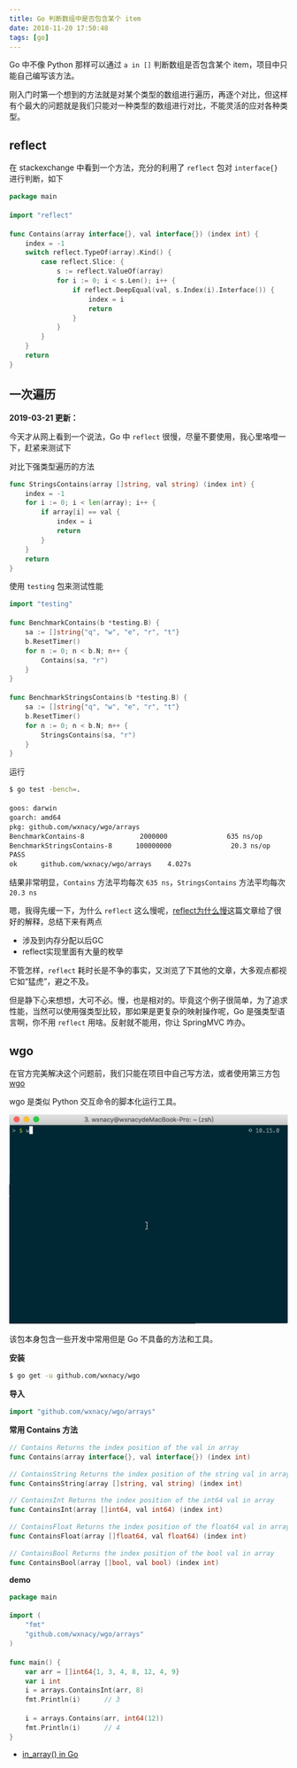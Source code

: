 ```yaml
---
title: Go 判断数组中是否包含某个 item
date: 2018-11-20 17:50:48
tags: [go]
---
```


Go 中不像 Python 那样可以通过 `a in []` 判断数组是否包含某个 item，项目中只能自己编写该方法。

<!-- more -->
<!-- toc -->

刚入门时第一个想到的方法就是对某个类型的数组进行遍历，再逐个对比，但这样有个最大的问题就是我们只能对一种类型的数组进行对比，不能灵活的应对各种类型。

## reflect

在 stackexchange 中看到一个方法，充分的利用了 `reflect` 包对 `interface{}` 进行判断，如下

```go
package main

import "reflect"

func Contains(array interface{}, val interface{}) (index int) {
    index = -1
    switch reflect.TypeOf(array).Kind() {
        case reflect.Slice: {
            s := reflect.ValueOf(array)
            for i := 0; i < s.Len(); i++ {
                if reflect.DeepEqual(val, s.Index(i).Interface()) {
                    index = i
                    return
                }
            }
        }
    }
    return
}

```

## 一次遍历

**2019-03-21 更新：**

今天才从网上看到一个说法，Go 中 `reflect` 很慢，尽量不要使用，我心里咯噔一下，赶紧来测试下

对比下强类型遍历的方法

```go
func StringsContains(array []string, val string) (index int) {
    index = -1
    for i := 0; i < len(array); i++ {
        if array[i] == val {
            index = i
            return
        }
    }
    return
}
```

使用 `testing` 包来测试性能

```go
import "testing"

func BenchmarkContains(b *testing.B) {
    sa := []string{"q", "w", "e", "r", "t"}
    b.ResetTimer()
    for n := 0; n < b.N; n++ {
        Contains(sa, "r")
    }
}

func BenchmarkStringsContains(b *testing.B) {
    sa := []string{"q", "w", "e", "r", "t"}
    b.ResetTimer()
    for n := 0; n < b.N; n++ {
        StringsContains(sa, "r")
    }
}

```

运行

```bash
$ go test -bench=.

goos: darwin
goarch: amd64
pkg: github.com/wxnacy/wgo/arrays
BenchmarkContains-8              2000000               635 ns/op
BenchmarkStringsContains-8      100000000               20.3 ns/op
PASS
ok      github.com/wxnacy/wgo/arrays    4.027s
```

结果非常明显，`Contains` 方法平均每次 `635 ns`，`StringsContains` 方法平均每次 `20.3 ns`

嗯，我得先缓一下，为什么 `reflect` 这么慢呢，[reflect为什么慢](http://legendtkl.com/2016/08/06/reflect-inside/)这篇文章给了很好的解释，总结下来有两点

- 涉及到内存分配以后GC
- reflect实现里面有大量的枚举

不管怎样，`reflect` 耗时长是不争的事实，又浏览了下其他的文章，大多观点都视它如“猛虎”，避之不及。

但是静下心来想想，大可不必。慢，也是相对的。毕竟这个例子很简单，为了追求性能，当然可以使用强类型比较，那如果是更复杂的映射操作呢，Go 是强类型语言啊，你不用 `reflect` 用啥。反射就不能用，你让 SpringMVC 咋办。

## wgo

在官方完美解决这个问题前，我们只能在项目中自己写方法，或者使用第三方包 [wgo](https://github.com/wxnacy/wgo)

wgo 是类似 Python 交互命令的脚本化运行工具。

![1](https://raw.githubusercontent.com/wxnacy/image/master/blog/wgo1.gif)

该包本身包含一些开发中常用但是 Go 不具备的方法和工具。

**安装**

```bash
$ go get -u github.com/wxnacy/wgo
```

**导入**

```go
import "github.com/wxnacy/wgo/arrays"
```

**常用 Contains 方法**

```go
// Contains Returns the index position of the val in array
func Contains(array interface{}, val interface{}) (index int)
```

```go
// ContainsString Returns the index position of the string val in array
func ContainsString(array []string, val string) (index int)
```

```go
// ContainsInt Returns the index position of the int64 val in array
func ContainsInt(array []int64, val int64) (index int)
```

```go
// ContainsFloat Returns the index position of the float64 val in array
func ContainsFloat(array []float64, val float64) (index int)
```

```go
// ContainsBool Returns the index position of the bool val in array
func ContainsBool(array []bool, val bool) (index int)
```

**demo**

```go
package main

import (
    "fmt"
    "github.com/wxnacy/wgo/arrays"
)

func main() {
    var arr = []int64{1, 3, 4, 8, 12, 4, 9}
    var i int
    i = arrays.ContainsInt(arr, 8)
    fmt.Println(i)      // 3

    i = arrays.Contains(arr, int64(12))
    fmt.Println(i)      // 4
}
```


- [in_array() in Go](https://codereview.stackexchange.com/questions/60074/in-array-in-go)
